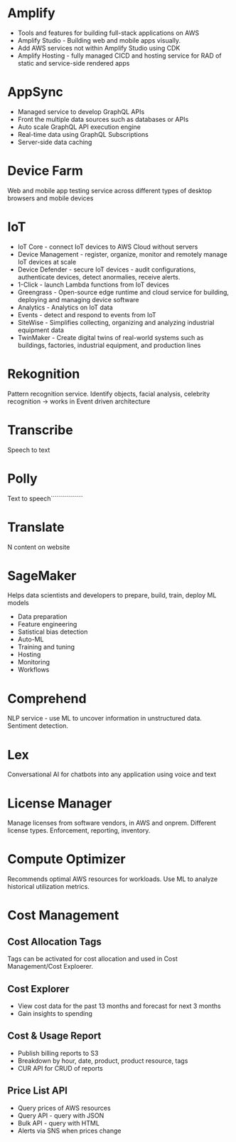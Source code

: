# Amplify
* Tools and features for building full-stack applications on AWS
* Amplify Studio - Building web and mobile apps visually. 
* Add AWS services not within Amplify Studio using CDK
* Amplify Hosting - fully managed CICD and hosting service for RAD of static and service-side rendered apps

# AppSync
* Managed service to develop GraphQL APIs
* Front the multiple data sources such as databases or APIs
* Auto scale GraphQL API execution engine
* Real-time data using GraphQL Subscriptions
* Server-side data caching

# Device Farm
Web and mobile app testing service across different types of desktop browsers and mobile devices 

# IoT 
* IoT Core - connect IoT devices to AWS Cloud without servers
* Device Management - register, organize, monitor and remotely manage IoT devices at scale
* Device Defender - secure IoT devices - audit configurations, authenticate devices, detect anormalies, receive alerts.
* 1-Click - launch Lambda functions from IoT devices
* Greengrass - Open-source edge runtime and cloud service for building, deploying and managing device software
* Analytics - Analytics on IoT data
* Events - detect and respond to events from IoT
* SiteWise - Simplifies collecting, organizing and analyzing industrial equipment data
* TwinMaker - Create digital twins of real-world systems such as buildings, factories, industrial equipment, and production lines 

# Rekognition
Pattern recognition service. Identify objects, facial analysis, celebrity recognition -> works in Event driven architecture

# Transcribe
Speech to text

# Polly
Text to speech````````````````

# Translate
N content on website

# SageMaker
Helps data scientists and developers to prepare, build, train, deploy ML models
* Data preparation
* Feature engineering
* Satistical bias detection
* Auto-ML
* Training and tuning
* Hosting
* Monitoring
* Workflows

# Comprehend
NLP service - use ML to uncover information in unstructured data. Sentiment detection.

# Lex
Conversational AI for chatbots into any application using voice and text

# License Manager
Manage licenses from software vendors, in AWS and onprem. Different license types. Enforcement, reporting, inventory.

# Compute Optimizer
Recommends optimal AWS resources for workloads. Use ML to analyze historical utilization metrics.

# Cost Management
## Cost Allocation Tags
Tags can be activated for cost allocation and used in Cost Management/Cost Exploerer.

## Cost Explorer
* View cost data for the past 13 months and forecast for next 3 months
* Gain insights to spending

## Cost & Usage Report
* Publish billing reports to S3
* Breakdown by hour, date, product, product resource, tags
* CUR API for CRUD of reports

## Price List API
* Query prices of AWS resources
* Query API - query with JSON
* Bulk API - query with HTML
* Alerts via SNS when prices change


